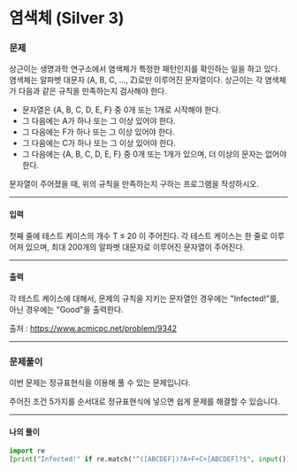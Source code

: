 # 염색체 (Silver 3)

### 문제

상근이는 생명과학 연구소에서 염색체가 특정한 패턴인지를 확인하는 일을 하고 있다. 염색체는 알파벳 대문자 (A, B, C, ..., Z)로만 이루어진 문자열이다. 상근이는 각 염색체가 다음과 같은 규칙을 만족하는지 검사해야 한다.

* 문자열은 {A, B, C, D, E, F} 중 0개 또는 1개로 시작해야 한다.
* 그 다음에는 A가 하나 또는 그 이상 있어야 한다.
* 그 다음에는 F가 하나 또는 그 이상 있어야 한다.
* 그 다음에는 C가 하나 또는 그 이상 있어야 한다.
* 그 다음에는 {A, B, C, D, E, F} 중 0개 또는 1개가 있으며, 더 이상의 문자는 없어야 한다.

문자열이 주어졌을 때, 위의 규칙을 만족하는지 구하는 프로그램을 작성하시오.

---

#### 입력

첫째 줄에 테스트 케이스의 개수 T ≤ 20 이 주어진다. 각 테스트 케이스는 한 줄로 이루어져 있으며, 최대 200개의 알파벳 대문자로 이루어진 문자열이 주어진다.

---

#### 출력

각 테스트 케이스에 대해서, 문제의 규칙을 지키는 문자열인 경우에는  "Infected!"를, 아닌 경우에는 "Good"을 출력한다.

출처 : https://www.acmicpc.net/problem/9342

---

### 문제풀이

이번 문제는 정규표현식을 이용해 풀 수 있는 문제입니다.

주어진 조건 5가지를 순서대로 정규표현식에 넣으면 쉽게 문제를 해결할 수 있습니다.

---

#### 나의 풀이

~~~python
import re
[print("Infected!" if re.match("^([ABCDEF])?A+F+C+[ABCDEF]?$", input()) else "Good") for _ in range(int(input()))]
~~~

